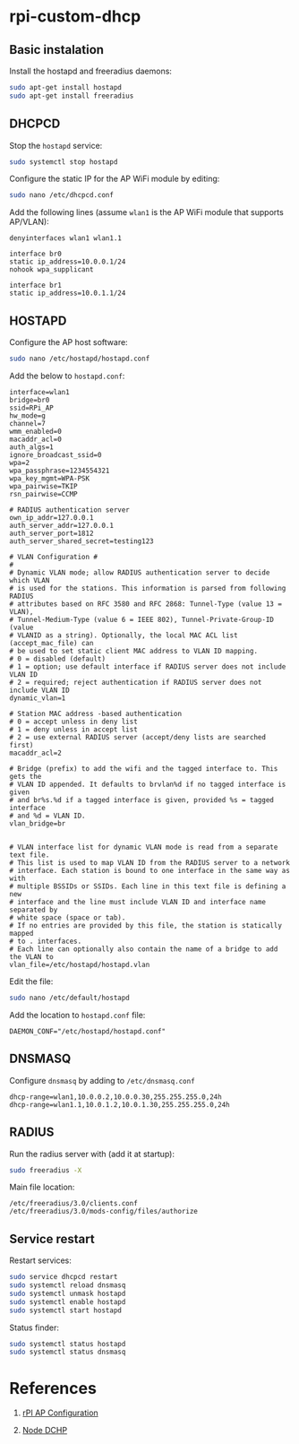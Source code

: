 # rpi-custom-dhcp


## Basic instalation

Install the hostapd and freeradius daemons:
```sh
sudo apt-get install hostapd
sudo apt-get install freeradius
```

## DHCPCD

Stop the ```hostapd``` service:
```sh
sudo systemctl stop hostapd
```

Configure the static IP for the AP WiFi module by editing:
```sh
sudo nano /etc/dhcpcd.conf
```

Add the following lines (assume ```wlan1``` is the AP WiFi module that supports AP/VLAN):
```
denyinterfaces wlan1 wlan1.1

interface br0
static ip_address=10.0.0.1/24
nohook wpa_supplicant

interface br1
static ip_address=10.0.1.1/24
```

## HOSTAPD

Configure the AP host software:

```sh
sudo nano /etc/hostapd/hostapd.conf
```

Add the below to ```hostapd.conf```:
```
interface=wlan1
bridge=br0
ssid=RPi_AP
hw_mode=g
channel=7
wmm_enabled=0
macaddr_acl=0
auth_algs=1
ignore_broadcast_ssid=0
wpa=2
wpa_passphrase=1234554321
wpa_key_mgmt=WPA-PSK
wpa_pairwise=TKIP
rsn_pairwise=CCMP

# RADIUS authentication server
own_ip_addr=127.0.0.1
auth_server_addr=127.0.0.1
auth_server_port=1812
auth_server_shared_secret=testing123

# VLAN Configuration #
#
# Dynamic VLAN mode; allow RADIUS authentication server to decide which VLAN
# is used for the stations. This information is parsed from following RADIUS
# attributes based on RFC 3580 and RFC 2868: Tunnel-Type (value 13 = VLAN),
# Tunnel-Medium-Type (value 6 = IEEE 802), Tunnel-Private-Group-ID (value
# VLANID as a string). Optionally, the local MAC ACL list (accept_mac_file) can
# be used to set static client MAC address to VLAN ID mapping.
# 0 = disabled (default)
# 1 = option; use default interface if RADIUS server does not include VLAN ID
# 2 = required; reject authentication if RADIUS server does not include VLAN ID
dynamic_vlan=1

# Station MAC address -based authentication
# 0 = accept unless in deny list
# 1 = deny unless in accept list
# 2 = use external RADIUS server (accept/deny lists are searched first)
macaddr_acl=2

# Bridge (prefix) to add the wifi and the tagged interface to. This gets the
# VLAN ID appended. It defaults to brvlan%d if no tagged interface is given
# and br%s.%d if a tagged interface is given, provided %s = tagged interface
# and %d = VLAN ID.
vlan_bridge=br


# VLAN interface list for dynamic VLAN mode is read from a separate text file.
# This list is used to map VLAN ID from the RADIUS server to a network
# interface. Each station is bound to one interface in the same way as with
# multiple BSSIDs or SSIDs. Each line in this text file is defining a new
# interface and the line must include VLAN ID and interface name separated by
# white space (space or tab).
# If no entries are provided by this file, the station is statically mapped
# to . interfaces.
# Each line can optionally also contain the name of a bridge to add the VLAN to
vlan_file=/etc/hostapd/hostapd.vlan

```

Edit the file:
```sh
sudo nano /etc/default/hostapd
```

Add the location to ```hostapd.conf``` file:
```
DAEMON_CONF="/etc/hostapd/hostapd.conf"
```

## DNSMASQ

Configure ```dnsmasq``` by adding to ```/etc/dnsmasq.conf```
```
dhcp-range=wlan1,10.0.0.2,10.0.0.30,255.255.255.0,24h
dhcp-range=wlan1.1,10.0.1.2,10.0.1.30,255.255.255.0,24h
```

## RADIUS
Run the radius server with (add it at startup):

```sh
sudo freeradius -X
```

Main file location:
```
/etc/freeradius/3.0/clients.conf
/etc/freeradius/3.0/mods-config/files/authorize
```

## Service restart

Restart services:
```sh
sudo service dhcpcd restart
sudo systemctl reload dnsmasq
sudo systemctl unmask hostapd
sudo systemctl enable hostapd
sudo systemctl start hostapd
```

Status finder:
```sh
sudo systemctl status hostapd
sudo systemctl status dnsmasq
```

# References
1. [rPI AP Configuration](https://github.com/raspberrypi/documentation/blob/master/configuration/wireless/access-point.md)

2. [Node DCHP](https://github.com/infusion/node-dhcp)